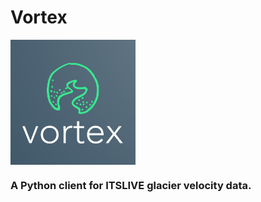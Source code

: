 # Vortex
<img src="docs/vortex.png" align="middle" width="200px"/>

### A Python client for ITSLIVE glacier velocity data.

